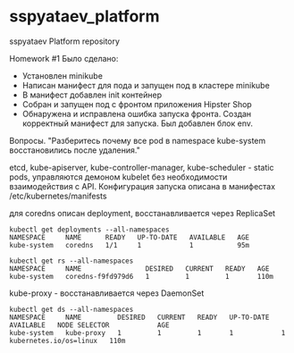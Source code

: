 # sspyataev_platform
sspyataev Platform repository

Homework #1
Было сделано:
* Установлен minikube
* Написан манифест для пода и запущен под в кластере minikube
* В манифест добавлен init контейнер
* Собран и запущен под с фронтом приложения Hipster Shop
* Обнаружена и исправлена ошибка запуска фронта. Создан корректный манифест для запуска. Был добавлен блок env.


Вопросы.
"Разберитесь почему все pod в namespace kube-system восстановились после удаления."

etcd, kube-apiserver, kube-controller-manager, kube-scheduler - static pods, управляются демоном kubelet без необходимости взаимодействия с API. Конфигурация запуска описана в манифестах /etc/kubernetes/manifests

для coredns описан deployment, восстанавливается через ReplicaSet

```
kubectl get deployments --all-namespaces  
NAMESPACE     NAME      READY   UP-TO-DATE   AVAILABLE   AGE
kube-system   coredns   1/1     1            1           95m

kubectl get rs --all-namespaces
NAMESPACE     NAME                DESIRED   CURRENT   READY   AGE
kube-system   coredns-f9fd979d6   1         1         1       110m
```

kube-proxy - восстанавливается через DaemonSet

```
kubectl get ds --all-namespaces
NAMESPACE     NAME         DESIRED   CURRENT   READY   UP-TO-DATE   AVAILABLE   NODE SELECTOR            AGE
kube-system   kube-proxy   1         1         1       1            1           kubernetes.io/os=linux   110m
```
